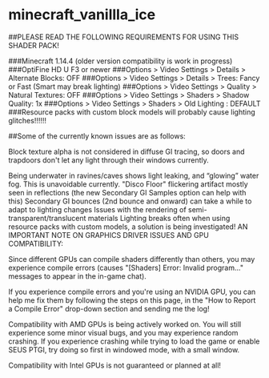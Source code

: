 # minecraft_vanillla_ice
##PLEASE READ THE FOLLOWING REQUIREMENTS FOR USING THIS SHADER PACK!


###Minecraft 1.14.4 (older version compatibility is work in progress)
###OptiFine HD U F3 or newer
###Options > Video Settings > Details > Alternate Blocks: OFF
###Options > Video Settings > Details > Trees: Fancy or Fast (Smart may break lighting)
###Options > Video Settings > Quality > Natural Textures: OFF
###Options > Video Settings > Shaders > Shadow Quality: 1x
###Options > Video Settings > Shaders > Old Lighting : DEFAULT
###Resource packs with custom block models will probably cause  lighting glitches!!!!!!

##Some of the currently known issues are as follows:

Block texture alpha is not considered in diffuse GI tracing, so doors and trapdoors don't let any light through their windows currently.

Being underwater in ravines/caves shows light leaking, and “glowing” water fog. This is unavoidable currently.
"Disco Floor" flickering artifact mostly seen in reflections (the new Secondary GI Samples option can help with this)
Secondary GI bounces (2nd bounce and onward) can take a while to adapt to lighting changes
Issues with the rendering of semi-transparent/translucent materials
Lighting breaks often when using resource packs with custom models, a solution is being investigated!
AN IMPORTANT NOTE ON GRAPHICS DRIVER ISSUES AND GPU COMPATIBILITY:

Since different GPUs can compile shaders differently than others, you may experience compile errors (causes "[Shaders] Error: Invalid program..." messages to appear in the in-game chat). 

If you experience compile errors and you're using an NVIDIA GPU, you can help me fix them by following the steps on this page, in the "How to Report a Compile Error" drop-down section and sending me the log!

Compatibility with AMD GPUs is being actively worked on. You will still experience some minor visual bugs, and you may experience random crashing. If you experience crashing while trying to load the game or enable SEUS PTGI, try doing so first in windowed mode, with a small window.

Compatibility with Intel GPUs is not guaranteed or planned at all!
